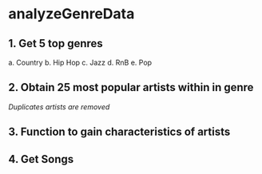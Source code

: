 # analyzeGenreData

## 1. Get 5 top genres

a. Country
b. Hip Hop
c. Jazz
d. RnB
e. Pop

## 2. Obtain 25 most popular artists within in genre 

*Duplicates artists are removed*

## 3. Function to gain characteristics of artists

## 4. Get Songs



